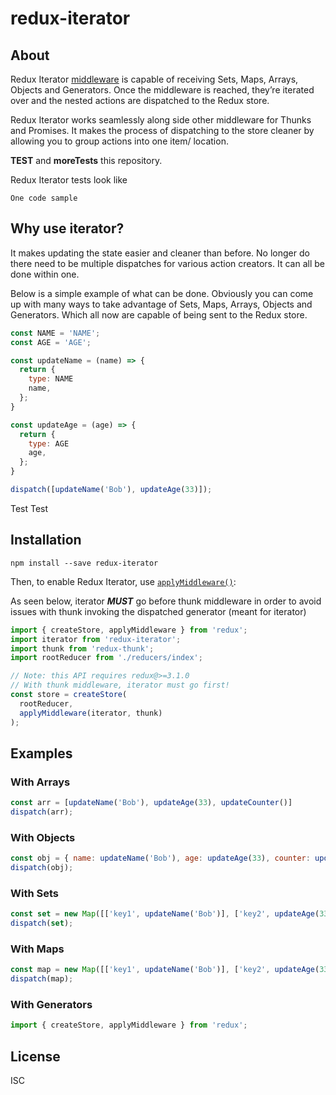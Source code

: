 # redux-iterator

## About
Redux Iterator [middleware](https://github.com/reactjs/redux/blob/master/docs/advanced/Middleware.md) is capable of receiving Sets, Maps, Arrays, Objects and Generators. Once the middleware is reached, they’re iterated over and the nested actions are dispatched to the Redux store.

Redux Iterator works seamlessly along side other middleware for Thunks and Promises. It makes the process of dispatching to the store cleaner by allowing you to group actions into one item/ location.

**TEST** and **moreTests** this repository.

Redux Iterator tests look like

```
One code sample
```

## Why use iterator?

It makes updating the state easier and cleaner than before. No longer do there need to be multiple dispatches for various action creators. It can all be done within one.

Below is a simple example of what can be done. Obviously you can come up with many ways to take advantage of Sets, Maps, Arrays, Objects and Generators. Which all now are capable of being sent to the Redux store.

```js
const NAME = 'NAME';
const AGE = 'AGE';

const updateName = (name) => {
  return {
    type: NAME
    name,
  };
}

const updateAge = (age) => {
  return {
    type: AGE
    age,
  };
}

dispatch([updateName('Bob'), updateAge(33)]);

```

Test Test

## Installation

```
npm install --save redux-iterator
```

Then, to enable Redux Iterator, use [`applyMiddleware()`](http://redux.js.org/docs/api/applyMiddleware.html):

As seen below, iterator ***MUST*** go before thunk middleware in order to avoid issues with thunk invoking the dispatched generator (meant for iterator)

```js
import { createStore, applyMiddleware } from 'redux';
import iterator from 'redux-iterator';
import thunk from 'redux-thunk';
import rootReducer from './reducers/index';

// Note: this API requires redux@>=3.1.0
// With thunk middleware, iterator must go first!
const store = createStore(
  rootReducer,
  applyMiddleware(iterator, thunk)
);
```

## Examples

### With Arrays

```js
const arr = [updateName('Bob'), updateAge(33), updateCounter()]
dispatch(arr);
```

### With Objects

```js
const obj = { name: updateName('Bob'), age: updateAge(33), counter: updateCounter() }
dispatch(obj);
```

### With Sets

```js
const set = new Map([['key1', updateName('Bob')], ['key2', updateAge(33)], ['key3', updateCounter()]]);
dispatch(set);
```

### With Maps

```js
const map = new Map([['key1', updateName('Bob')], ['key2', updateAge(33)], ['key3', updateCounter()]]);
dispatch(map);
```

### With Generators

```js
import { createStore, applyMiddleware } from 'redux';

```


## License

ISC
